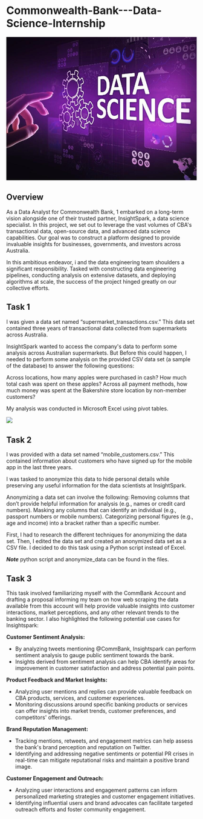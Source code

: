 # Commonwealth-Bank---Data-Science-Internship

![](cover.jpg)

## Overview

As a Data Analyst for Commonwealth Bank, 1 embarked on a long-term vision alongside one of their trusted partner, InsightSpark, a data science specialist. In this project, we set out to leverage the vast volumes of CBA's transactional data, open-source data, and advanced data science capabilities. Our goal was to construct a platform designed to provide invaluable insights for businesses, governments, and investors across Australia.

In this ambitious endeavor, i and the data engineering team shoulders a significant responsibility. Tasked with constructing data engineering pipelines, conducting analysis on extensive datasets, and deploying algorithms at scale, the success of the project hinged greatly on our collective efforts.

## Task 1

I was given a data set named “supermarket_transactions.csv.” This data set contained three years of transactional data collected from supermarkets across Australia. 

InsightSpark wanted to access the company's data to perform some analysis across Australian supermarkets. But Before this could happen, I needed to perform some analysis on the provided CSV data set (a sample of the database) to answer the following questions:

Across locations, how many apples were purchased in cash?
How much total cash was spent on these apples?
Across all payment methods, how much money was spent at the Bakershire store location by non-member customers?

My analysis was conducted in Microsoft Excel using pivot tables.

![](cover1.jpg)


## Task 2

I was provided with a data set named “mobile_customers.csv.” This contained information about customers who have signed up for the mobile app in the last three years.

I was tasked to anonymize this data to hide personal details while preserving any useful information for the data scientists at InsightSpark.

Anonymizing a data set can involve the following:
Removing columns that don’t provide helpful information for analysis (e.g., names or credit card numbers).
Masking any columns that can identify an individual (e.g., passport numbers or mobile numbers).
Categorizing personal figures (e.g., age and income) into a bracket rather than a specific number.

First, I had to research the different techniques for anonymizing the data set. Then, I edited the data set and created an anonymized data set as a CSV file. I decided to do this task using a Python script instead of Excel.

***Note*** python script and anonymize_data can be found in the files.

## Task 3

This task involved familiarizing myself with the CommBank Account and drafting a proposal informing my team on how web scraping the data available from this account will help provide valuable insights into customer interactions, market perceptions, and any other relevant trends to the banking sector. I also highlighted the following potential use cases for Insightspark:

**Customer Sentiment Analysis:**

- By analyzing tweets mentioning @CommBank, Insightspark can perform sentiment analysis to gauge public sentiment towards the bank.
- Insights derived from sentiment analysis can help CBA identify areas for improvement in customer satisfaction and address potential pain points.

**Product Feedback and Market Insights:**

- Analyzing user mentions and replies can provide valuable feedback on CBA products, services, and customer experiences.
- Monitoring discussions around specific banking products or services can offer insights into market trends, customer preferences, and competitors' offerings.

**Brand Reputation Management:**

- Tracking mentions, retweets, and engagement metrics can help assess the bank's brand perception and reputation on Twitter.
- Identifying and addressing negative sentiments or potential PR crises in real-time can mitigate reputational risks and maintain a positive brand image.

**Customer Engagement and Outreach:**

- Analyzing user interactions and engagement patterns can inform personalized marketing strategies and customer engagement initiatives.
- Identifying influential users and brand advocates can facilitate targeted outreach efforts and foster community engagement.

